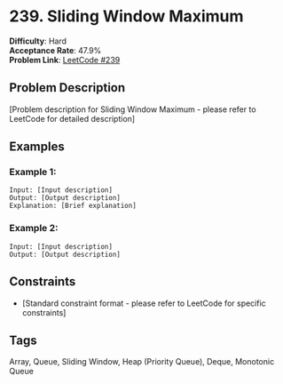 # 239. Sliding Window Maximum

**Difficulty**: Hard  
**Acceptance Rate**: 47.9%  
**Problem Link**: [LeetCode #239](https://leetcode.com/problems/sliding-window-maximum/)

## Problem Description

[Problem description for Sliding Window Maximum - please refer to LeetCode for detailed description]

## Examples

### Example 1:
```
Input: [Input description]
Output: [Output description]
Explanation: [Brief explanation]
```

### Example 2:
```
Input: [Input description]
Output: [Output description]
```

## Constraints

- [Standard constraint format - please refer to LeetCode for specific constraints]

## Tags
Array, Queue, Sliding Window, Heap (Priority Queue), Deque, Monotonic Queue